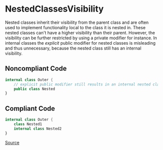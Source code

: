 # NestedClassesVisibility

Nested classes inherit their visibility from the parent class
and are often used to implement functionality local to the class it is nested in.
These nested classes can't have a higher visibility than their parent.
However, the visibility can be further restricted by using a private modifier for instance.
In internal classes the _explicit_ public modifier for nested classes is misleading and thus unnecessary,
because the nested class still has an internal visibility.

## Noncompliant Code

```kotlin
internal class Outer {
    // explicit public modifier still results in an internal nested class
    public class Nested
}
```
## Compliant Code

```kotlin
internal class Outer {
    class Nested1
    internal class Nested2
}
```

[Source](https://arturbosch.github.io/detekt/style.html#nestedclassesvisibility)
